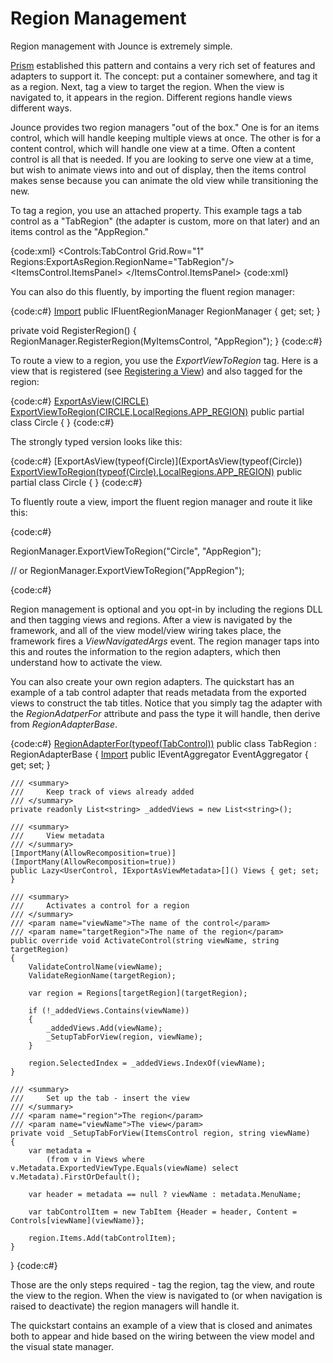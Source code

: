 # Region Management

Region management with Jounce is extremely simple. 

[Prism](http://compositewpf.codeplex.com) established this pattern and contains a very rich set of features and adapters to support it. The concept: put a container somewhere, and tag it as a region. Next, tag a view to target the region. When the view is navigated to, it appears in the region. Different regions handle views different ways.

Jounce provides two region managers "out of the box." One is for an items control, which will handle keeping multiple views at once. The other is for a content control, which will handle one view at a time. Often a content control is all that is needed. If you are looking to serve one view at a time, but wish to animate views into and out of display, then the items control makes sense because you can animate the old view while transitioning the new. 

To tag a region, you use an attached property. This example tags a tab control as a "TabRegion" (the adapter is custom, more on that later) and an items control as the "AppRegion."

{code:xml}
<Controls:TabControl Grid.Row="1" Regions:ExportAsRegion.RegionName="TabRegion"/>
<ItemsControl Grid.Row="2" HorizontalAlignment="Stretch" VerticalAlignment="Stretch"
                HorizontalContentAlignment="Stretch" VerticalContentAlignment="Stretch"
                Regions:ExportAsRegion.RegionName="AppRegion">
    <ItemsControl.ItemsPanel>
        <ItemsPanelTemplate>
            <StackPanel Orientation="Horizontal"/>
        </ItemsPanelTemplate>
    </ItemsControl.ItemsPanel>
</ItemsControl>
{code:xml}

You can also do this fluently, by importing the fluent region manager: 

{code:c#}
[Import](Import)
public IFluentRegionManager RegionManager { get; set; }

private void RegisterRegion()
{
     RegionManager.RegisterRegion(MyItemsControl, "AppRegion");
}
{code:c#}

To route a view to a region, you use the _ExportViewToRegion_ tag. Here is a view that is registered (see [Registering a View](Registering-a-View)) and also tagged for the region:

{code:c#}
[ExportAsView(CIRCLE)](ExportAsView(CIRCLE))
[ExportViewToRegion(CIRCLE,LocalRegions.APP_REGION)](ExportViewToRegion(CIRCLE,LocalRegions.APP_REGION))
public partial class Circle
{
}
{code:c#}

The strongly typed version looks like this:

{code:c#}
[ExportAsView(typeof(Circle)](ExportAsView(typeof(Circle))
[ExportViewToRegion(typeof(Circle),LocalRegions.APP_REGION)](ExportViewToRegion(typeof(Circle),LocalRegions.APP_REGION))
public partial class Circle
{
}
{code:c#}

To fluently route a view, import the fluent region manager and route it like this: 

{code:c#}

RegionManager.ExportViewToRegion("Circle", "AppRegion");

// or
RegionManager.ExportViewToRegion<Circle>("AppRegion");

{code:c#}


Region management is optional and you opt-in by including the regions DLL and then tagging views and regions. After a view is navigated by the framework, and all of the view model/view wiring takes place, the framework fires a _ViewNavigatedArgs_ event. The region manager taps into this and routes the information to the region adapters, which then understand how to activate the view. 

You can also create your own region adapters. The quickstart has an example of a tab control adapter that reads metadata from the exported views to construct the tab titles. Notice that you simply tag the adapter with the _RegionAdatperFor_ attribute and pass the type it will handle, then derive from _RegionAdapterBase_.

{code:c#}
[RegionAdapterFor(typeof(TabControl))](RegionAdapterFor(typeof(TabControl)))
public class TabRegion : RegionAdapterBase<TabControl>
{
    [Import](Import)
    public IEventAggregator EventAggregator { get; set; }

    /// <summary>
    ///     Keep track of views already added
    /// </summary>
    private readonly List<string> _addedViews = new List<string>();

    /// <summary>
    ///     View metadata
    /// </summary>
    [ImportMany(AllowRecomposition=true)](ImportMany(AllowRecomposition=true))
    public Lazy<UserControl, IExportAsViewMetadata>[]() Views { get; set; }               
        
    /// <summary>
    ///     Activates a control for a region
    /// </summary>
    /// <param name="viewName">The name of the control</param>
    /// <param name="targetRegion">The name of the region</param>
    public override void ActivateControl(string viewName, string targetRegion)
    {
        ValidateControlName(viewName);
        ValidateRegionName(targetRegion);

        var region = Regions[targetRegion](targetRegion);

        if (!_addedViews.Contains(viewName))
        {
            _addedViews.Add(viewName);
            _SetupTabForView(region, viewName);
        }
                                   
        region.SelectedIndex = _addedViews.IndexOf(viewName);
    }

    /// <summary>
    ///     Set up the tab - insert the view
    /// </summary>
    /// <param name="region">The region</param>
    /// <param name="viewName">The view</param>
    private void _SetupTabForView(ItemsControl region, string viewName)
    {
        var metadata =
            (from v in Views where v.Metadata.ExportedViewType.Equals(viewName) select v.Metadata).FirstOrDefault();

        var header = metadata == null ? viewName : metadata.MenuName;
            
        var tabControlItem = new TabItem {Header = header, Content = Controls[viewName](viewName)};            

        region.Items.Add(tabControlItem);           
    }
}
{code:c#}

Those are the only steps required - tag the region, tag the view, and route the view to the region. When the view is navigated to (or when navigation is raised to deactivate) the region managers will handle it.

The quickstart contains an example of a view that is closed and animates both to appear and hide based on the wiring between the view model and the visual state manager.